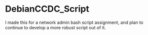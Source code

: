 # DebianCCDC_Script
I made this for a network admin bash script assignment, and plan to continue to develop a more robust script out of it.
